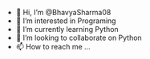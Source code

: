 - 👋 Hi, I’m @BhavyaSharma08
- 👀 I’m interested in Programing
- 🌱 I’m currently learning Python
- 💞️ I’m looking to collaborate on Python
- 📫 How to reach me ...

<!---
BhavyaSharma08/BhavyaSharma08 is a ✨ special ✨ repository because its `README.md` (this file) appears on your GitHub profile.
You can click the Preview link to take a look at your changes.
--->
